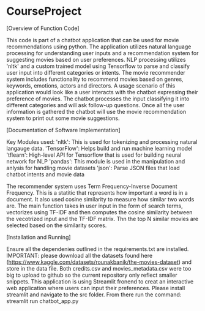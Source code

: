 # CourseProject

[Overview of Function Code]

This code is part of a chatbot application that can be used for movie recommendations using python. The application utilizes natural language processing for understanding user inputs and a recommendation system for suggesting movies based on user preferences. NLP processing utilizes 'nltk' and a custom trained model using Tensorflow to parse and classify user input into different categories or intents.
The movie recommender system includes functionality to recommend movies based on genres, keywords, emotions, actors and directors. A usage scenario of this application would look like a user interacts with the chatbot expressing their preference of movies. The chatbot processes the input classifying it into different categories and will ask follow-up questions. Once all the user information is gathered the chatbot will use the movie recommendation system to print out some movie suggestions.

[Documentation of Software Implementation]

Key Modules used:
'nltk': This is used for tokenizing and processing natural langauge data.
'TensorFlow': Helps build and run machine learning model
'tflearn': High-level API for Tensorflow that is used for building neural network for NLP
'pandas': This module is used in the manipulation and anlysis for handling movie datasets
'json': Parse JSON files that load chatbot intents and movie data 

The recommender system uses Term Frequency-Inverse Document Frequency. This is a statitic that represents how important a word is in a document. It also used cosine similarity to measure how similar two words are. The main function takes in user input in the form of search terms, vectorizes using TF-IDF and then computes the cosine similarity between the vecotrized input and the TF-IDF matrix. Thn the top N similar movies are selected based on the similarity scores.

[Installation and Running]

Ensure all the dependenies outlined in the requirements.txt are installed. IMPORTANT: please download all the datasets found here (https://www.kaggle.com/datasets/rounakbanik/the-movies-dataset) and store in the data file. Both credits.csv and movies_metadata.csv were too big to upload to github so the current repository only reflect smaller snippets. 
This application is using Streamlit fronend to creat an interactive web application where users can input their preferences. Please install streamlit and navigate to the src folder. From there run the command: streamlit run chatbot_app.py
